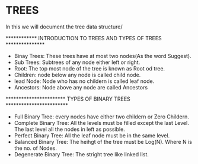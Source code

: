 # TREES
In this we will document the tree data structure/

************  INTRODUCTION TO TREES AND TYPES OF TREES ***************

- Binay Trees: These trees have at most two nodes(As the word Suggest).
- Sub Trees: Subtrees of any node either left or right.
- Root: The top most node of the tree is known as Root od tree.
- Children: node below any node is called child node.
- lead Node: Node who has no childern is called leaf node.
- Ancestors: Node above any node are called Ancestors

*********************** TYPES OF BINARY TREES ************************
- Full Binary Tree: every nodes have either two childern or Zero Childern.
- Complete Binary Tree: All the levels must be filled except the last Level. The last level all the nodes in left as possible.
- Perfect Binary Tree: All the leaf node must be in the same level.
- Balanced Binary Tree: The heihgt of the tree must be Log(N). Where N is the no. of Nodes.
- Degenerate Binary Tree: The stright tree like linked list.
